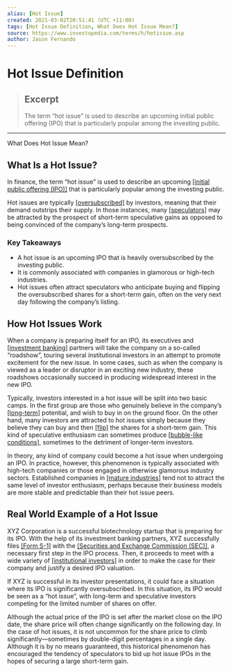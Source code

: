 ```yaml
---
alias: [Hot Issue]
created: 2021-03-02T20:51:41 (UTC +11:00)
tags: [Hot Issue Definition, What Does Hot Issue Mean?]
source: https://www.investopedia.com/terms/h/hotissue.asp
author: Jason Fernando
---
```


# Hot Issue Definition

> ## Excerpt
> The term “hot issue” is used to describe an upcoming initial public offering (IPO) that is particularly popular among the investing public.

---

What Does Hot Issue Mean?
## What Is a Hot Issue?

In finance, the term “hot issue” is used to describe an upcoming [[initial public offering (IPO)]](https://www.investopedia.com/terms/i/ipo.asp) that is particularly popular among the investing public.

Hot issues are typically [[oversubscribed]](https://www.investopedia.com/terms/o/oversubscribed.asp) by investors, meaning that their demand outstrips their supply. In those instances, many [[speculators]](https://www.investopedia.com/terms/s/speculator.asp) may be attracted by the prospect of short-term speculative gains as opposed to being convinced of the company’s long-term prospects.

### Key Takeaways

-   A hot issue is an upcoming IPO that is heavily oversubscribed by the investing public.
-   It is commonly associated with companies in glamorous or high-tech industries.
-   Hot issues often attract speculators who anticipate buying and flipping the oversubscribed shares for a short-term gain, often on the very next day following the company’s listing.

## How Hot Issues Work

When a company is preparing itself for an IPO, its executives and [[investment banking]](https://www.investopedia.com/terms/i/investment-banking.asp) partners will take the company on a so-called “roadshow”, touring several institutional investors in an attempt to promote excitement for the new issue. In some cases, such as when the company is viewed as a leader or disruptor in an exciting new industry, these roadshows occasionally succeed in producing widespread interest in the new IPO.

Typically, investors interested in a hot issue will be split into two basic camps. In the first group are those who genuinely believe in the company’s [[long-term]](https://www.investopedia.com/terms/l/longterm.asp) potential, and wish to buy in on the ground floor. On the other hand, many investors are attracted to hot issues simply because they believe they can buy and then [[flip]](https://www.investopedia.com/terms/f/flipping.asp) the shares for a short-term gain. This kind of speculative enthusiasm can sometimes produce [[bubble-like conditions]](https://www.investopedia.com/terms/b/bubble.asp), sometimes to the detriment of longer-term investors.

In theory, any kind of company could become a hot issue when undergoing an IPO. In practice, however, this phenomenon is typically associated with high-tech companies or those engaged in otherwise glamorous industry sectors. Established companies in [[mature industries]](https://www.investopedia.com/terms/m/mature-firm.asp) tend not to attract the same level of investor enthusiasm, perhaps because their business models are more stable and predictable than their hot issue peers.

## Real World Example of a Hot Issue

XYZ Corporation is a successful biotechnology startup that is preparing for its IPO. With the help of its investment banking partners, XYZ successfully files [[Form S-1]](https://www.investopedia.com/terms/s/sec-form-s-1.asp) with the [[Securities and Exchange Commission (SEC)]](https://www.investopedia.com/terms/s/sec.asp), a necessary first step in the IPO process. Then, it proceeds to meet with a wide variety of [[institutional investors]](https://www.investopedia.com/terms/i/institutionalinvestor.asp) in order to make the case for their company and justify a desired IPO valuation.

If XYZ is successful in its investor presentations, it could face a situation where its IPO is significantly oversubscribed. In this situation, its IPO would be seen as a “hot issue”, with long-term and speculative investors competing for the limited number of shares on offer.

Although the actual price of the IPO is set after the market close on the IPO date, the share price will often change significantly on the following day. In the case of hot issues, it is not uncommon for the share price to climb significantly—sometimes by double-digit percentages in a single day. Although it is by no means guaranteed, this historical phenomenon has encouraged the tendency of speculators to bid up hot issue IPOs in the hopes of securing a large short-term gain.
